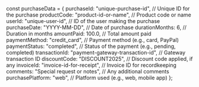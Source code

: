 const purchaseData = {
  purchaseId: "unique-purchase-id", // Unique ID for the purchase
  productCode: "product-id-or-name", // Product code or name
  userId: "unique-user-id", // ID of the user making the purchase
  purchaseDate: "YYYY-MM-DD", // Date of purchase
  durationMonths: 6, // Duration in months
  amountPaid: 100.0, // Total amount paid
  paymentMethod: "credit_card", // Payment method (e.g., card, PayPal)
  paymentStatus: "completed", // Status of the payment (e.g., pending, completed)
  transactionId: "payment-gateway-transaction-id", // Gateway transaction ID
  discountCode: "DISCOUNT2025", // Discount code applied, if any
  invoiceId: "invoice-id-for-receipt", // Invoice ID for recordkeeping
  comments: "Special request or notes", // Any additional comments
  purchasePlatform: "web", // Platform used (e.g., web, mobile app)
};
